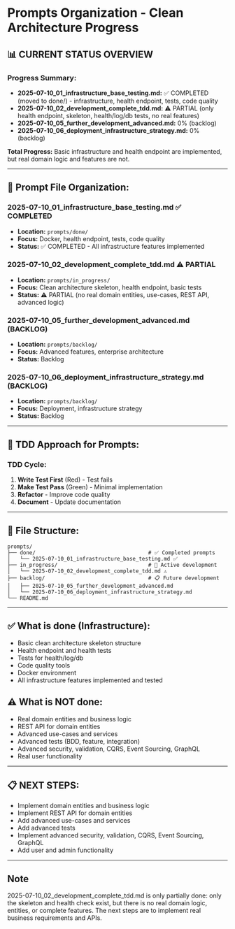 # Prompts Organization - Clean Architecture Progress

## 📊 **CURRENT STATUS OVERVIEW**

### **Progress Summary:**
- **2025-07-10_01_infrastructure_base_testing.md:** ✅ COMPLETED (moved to done/) - infrastructure, health endpoint, tests, code quality
- **2025-07-10_02_development_complete_tdd.md:** ⚠️ PARTIAL (only health endpoint, skeleton, health/log/db tests, no real features)
- **2025-07-10_05_further_development_advanced.md:** 0% (backlog)
- **2025-07-10_06_deployment_infrastructure_strategy.md:** 0% (backlog)

**Total Progress:** Basic infrastructure and health endpoint are implemented, but real domain logic and features are not.

---

## 🎯 **Prompt File Organization:**

### **2025-07-10_01_infrastructure_base_testing.md** ✅ COMPLETED
- **Location:** `prompts/done/`
- **Focus:** Docker, health endpoint, tests, code quality
- **Status:** ✅ COMPLETED - All infrastructure features implemented

### **2025-07-10_02_development_complete_tdd.md** ⚠️ PARTIAL
- **Location:** `prompts/in_progress/`
- **Focus:** Clean architecture skeleton, health endpoint, basic tests
- **Status:** ⚠️ PARTIAL (no real domain entities, use-cases, REST API, advanced logic)

### **2025-07-10_05_further_development_advanced.md** (BACKLOG)
- **Location:** `prompts/backlog/`
- **Focus:** Advanced features, enterprise architecture
- **Status:** Backlog

### **2025-07-10_06_deployment_infrastructure_strategy.md** (BACKLOG)
- **Location:** `prompts/backlog/`
- **Focus:** Deployment, infrastructure strategy
- **Status:** Backlog

---

## 🎯 **TDD Approach for Prompts:**

### **TDD Cycle:**
1. **Write Test First** (Red) - Test fails
2. **Make Test Pass** (Green) - Minimal implementation
3. **Refactor** - Improve code quality
4. **Document** - Update documentation

---

## 📁 **File Structure:**

```
prompts/
├── done/                                    # ✅ Completed prompts
│   └── 2025-07-10_01_infrastructure_base_testing.md ✅
├── in_progress/                             # 🔄 Active development
│   └── 2025-07-10_02_development_complete_tdd.md ⚠️
├── backlog/                                 # 📋 Future development
│   ├── 2025-07-10_05_further_development_advanced.md
│   └── 2025-07-10_06_deployment_infrastructure_strategy.md
└── README.md
```

---

## ✅ **What is done (Infrastructure):**
- Basic clean architecture skeleton structure
- Health endpoint and health tests
- Tests for health/log/db
- Code quality tools
- Docker environment
- All infrastructure features implemented and tested

## ⚠️ **What is NOT done:**
- Real domain entities and business logic
- REST API for domain entities
- Advanced use-cases and services
- Advanced tests (BDD, feature, integration)
- Advanced security, validation, CQRS, Event Sourcing, GraphQL
- Real user functionality

---

## 📋 **NEXT STEPS:**
- Implement domain entities and business logic
- Implement REST API for domain entities
- Add advanced use-cases and services
- Add advanced tests
- Implement advanced security, validation, CQRS, Event Sourcing, GraphQL
- Add user and admin functionality

---

## Note
2025-07-10_02_development_complete_tdd.md is only partially done: only the skeleton and health check exist, but there is no real domain logic, entities, or complete features. The next steps are to implement real business requirements and APIs. 